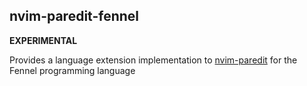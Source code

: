 ## nvim-paredit-fennel

**EXPERIMENTAL**

Provides a language extension implementation to [nvim-paredit](https://github.com/julienvincent/nvim-paredit) for the Fennel programming language

